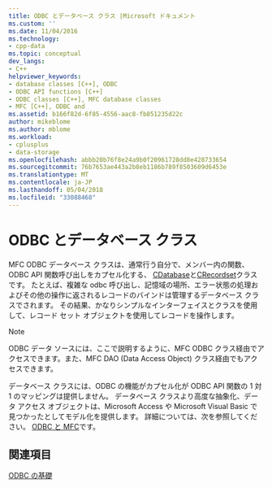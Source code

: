 ```yaml
---
title: ODBC とデータベース クラス |Microsoft ドキュメント
ms.custom: ''
ms.date: 11/04/2016
ms.technology:
- cpp-data
ms.topic: conceptual
dev_langs:
- C++
helpviewer_keywords:
- database classes [C++], ODBC
- ODBC API functions [C++]
- ODBC classes [C++], MFC database classes
- MFC [C++], ODBC and
ms.assetid: b166f82d-6f85-4556-aac8-fb851235d22c
author: mikeblome
ms.author: mblome
ms.workload:
- cplusplus
- data-storage
ms.openlocfilehash: abbb20b76f8e24a9b0f20961728dd8e428733654
ms.sourcegitcommit: 76b7653ae443a2b8eb1186b789f8503609d6453e
ms.translationtype: MT
ms.contentlocale: ja-JP
ms.lasthandoff: 05/04/2018
ms.locfileid: "33088468"
---
```

# <a name="odbc-and-the-database-classes"></a>ODBC とデータベース クラス
MFC ODBC データベース クラスは、通常行う自分で、メンバー内の関数、ODBC API 関数呼び出しをカプセル化する、 [CDatabase](../../mfc/reference/cdatabase-class.md)と[CRecordset](../../mfc/reference/crecordset-class.md)クラスです。 たとえば、複雑な odbc 呼び出し、記憶域の場所、エラー状態の処理およびその他の操作に返されるレコードのバインドは管理するデータベース クラスでされます。 その結果、かなりシンプルなインターフェイスとクラスを使用して、レコード セット オブジェクトを使用してレコードを操作します。  
  
> [!NOTE]
>  ODBC データ ソースには、ここで説明するように、MFC ODBC クラス経由でアクセスできます。また、MFC DAO (Data Access Object) クラス経由でもアクセスできます。  
  
 データベース クラスには、ODBC の機能がカプセル化が ODBC API 関数の 1 対 1 のマッピングは提供しません。 データベース クラスより高度な抽象化、データ アクセス オブジェクトは、Microsoft Access や Microsoft Visual Basic で見つかったとしてモデル化を提供します。 詳細については、次を参照してください。 [ODBC と MFC](../../data/odbc/odbc-and-mfc.md)です。  
  
## <a name="see-also"></a>関連項目  
 [ODBC の基礎](../../data/odbc/odbc-basics.md)